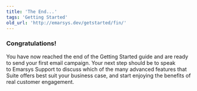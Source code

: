 ```yaml
---
title: 'The End...'
tags: 'Getting Started'
old_url: 'http://emarsys.dev/getstarted/fin/'
---
```


### Congratulations!

 You have now reached the end of the Getting Started guide and are ready to send your first email campaign. Your next step should be to speak to Emarsys Support to discuss which of the many advanced features that Suite offers best suit your business case, and start enjoying the benefits of real customer engagement.